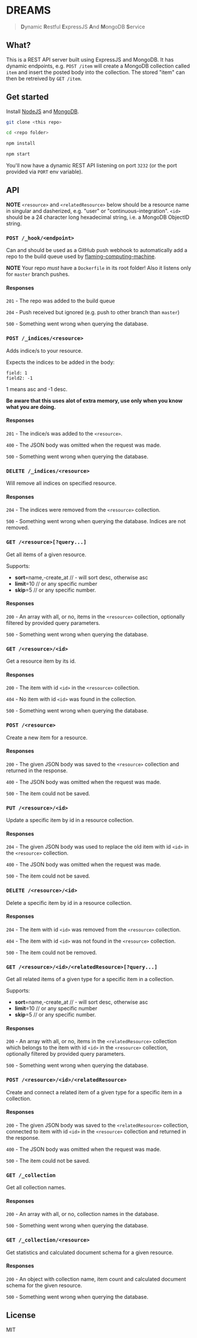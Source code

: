 DREAMS
=======

> **D**ynamic **R**estful **E**xpressJS **A**nd **M**ongoDB **S**ervice

## What?

This is a REST API server built using ExpressJS and MongoDB.
It has dynamic endpoints, e.g. `POST /item` will create a MongoDB collection called `item` and insert the posted body into the collection. The stored "item" can then be retreived by `GET /item`.

## Get started

Install [NodeJS](http://nodejs.org/download/) and [MongoDB](https://www.mongodb.org/downloads).


```bash
git clone <this repo>

cd <repo folder>

npm install

npm start
```

You'll now have a dynamic REST API listening on port `3232` (or the port provided via `PORT` env variable).

## API

**NOTE** `<resource>` and `<relatedResource>` below should be a resource name in singular and dasherized, e.g. "user" or "continuous-integration". `<id>` should be a 24 character long hexadecimal string, i.e. a MongoDB ObjectID string.

### `POST /_hook/<endpoint>`

Can and should be used as a GitHub push webhook to automatically add a repo to the build queue used by [flaming-computing-machine](https://github.com/Softhouse/flaming-computing-machine).

**NOTE** Your repo *must* have a `Dockerfile` in its root folder! Also it listens only for `master` branch pushes.

#### Responses

`201` - The repo was added to the build queue

`204` - Push received but ignored (e.g. push to other branch than `master`)

`500` - Something went wrong when querying the database.

### `POST /_indices/<resource>`

Adds indice/s to your resource.

Expects the indices to be added in the body:

    field: 1
    field2: -1 

1 means asc and -1 desc.

**Be aware that this uses alot of extra memory, use only when you know what you are doing.**

#### Responses

`201` - The indice/s was added to the `<resource>`.

`400` - The JSON body was omitted when the request was made.

`500` - Something went wrong when querying the database.

### `DELETE /_indices/<resource>`

Will remove all indices on specified resource.

#### Responses

`204` - The indices were removed from the `<resource>` collection.

`500` - Something went wrong when querying the database. Indices are not removed.


### `GET /<resource>[?query...]`

Get all items of a given resource.

Supports:

- **sort**=name,-create_at // - will sort desc, otherwise asc
- **limit**=10 // or any specific number
- **skip**=5 // or any specific number.

#### Responses

`200` - An array with all, or no, items in the `<resource>` collection, optionally filtered by provided query parameters.

`500` - Something went wrong when querying the database.


### `GET /<resource>/<id>`

Get a resource item by its id.

#### Responses

`200` - The item with id `<id>` in the `<resource>` collection.

`404` - No item with id `<id>` was found in the collection.

`500` - Something went wrong when querying the database.


### `POST /<resource>`

Create a new item for a resource.

#### Responses

`200` - The given JSON body was saved to the `<resource>` collection and returned in the response.

`400` - The JSON body was omitted when the request was made.

`500` - The item could not be saved.


### `PUT /<resource>/<id>`

Update a specific item by id in a resource collection.

#### Responses

`204` - The given JSON body was used to replace the old item with id `<id>` in the `<resource>` collection.

`400` - The JSON body was omitted when the request was made.

`500` - The item could not be saved.


### `DELETE /<resource>/<id>`

Delete a specific item by id in a resource collection.

#### Responses

`204` - The item with id `<id>` was removed from the `<resource>` collection.

`404` - The item with id `<id>` was not found in the `<resource>` collection.

`500` - The item could not be removed.


### `GET /<resource>/<id>/<relatedResource>[?query...]`

Get all related items of a given type for a specific item in a collection.

Supports:

- **sort**=name,-create_at // - will sort desc, otherwise asc
- **limit**=10 // or any specific number
- **skip**=5 // or any specific number.

#### Responses

`200` - An array with all, or no, items in the `<relatedResource>` collection which belongs to the item with id `<id>` in the `<resource>` collection, optionally filtered by provided query parameters.

`500` - Something went wrong when querying the database.


### `POST /<resource>/<id>/<relatedResource>`

Create and connect a related item of a given type for a specific item in a collection.

#### Responses

`200` - The given JSON body was saved to the `<relatedResource>` collection, connected to item with id `<id>` in the `<resource>` collection and returned in the response.

`400` - The JSON body was omitted when the request was made.

`500` - The item could not be saved.


### `GET /_collection`

Get all collection names.

#### Responses

`200` - An array with all, or no, collection names in the database.

`500` - Something went wrong when querying the database.


### `GET /_collection/<resource>`

Get statistics and calculated document schema for a given resource.

#### Responses

`200` - An object with collection name, item count and calculated document schema for the given resource.

`500` - Something went wrong when querying the database.


## License

MIT
